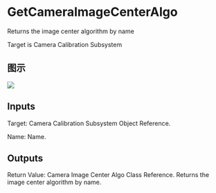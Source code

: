 # GetCameraImageCenterAlgo

Returns the image center algorithm by name

Target is Camera Calibration Subsystem

## 图示

![]($-20221218-19401664.png)

## Inputs

Target: Camera Calibration Subsystem Object Reference.

Name: Name.  

## Outputs

Return Value: Camera Image Center Algo Class Reference. Returns the image center algorithm by name.


